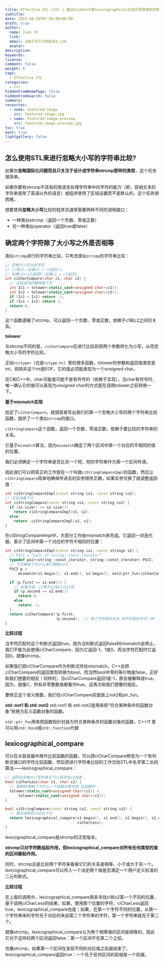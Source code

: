 ```yaml
---
title: Effective STL [33] | 通过mismatch或lexicographical比较实现简单的忽略大小写字符串比较
subtitle:
date: 2023-08-28T07:58:00+08:00
draft: true
author:
  name: Jian YE
  link:
  email: 18817571704@163.com
  avatar:
description:
keywords:
license:
comment: false
weight: 0
tags:
  - Effective STL
categories:
  - C++
hiddenFromHomePage: false
hiddenFromSearch: false
summary:
resources:
  - name: featured-image
    src: featured-image.jpg
  - name: featured-image-preview
    src: featured-image-preview.jpg
toc: true
math: true
lightgallery: false
---
```


## 怎么使用STL来进行忽略大小写的字符串比较?

如果你**忽略国际化问题而且只关注于设计成字符串strcmp那样的类型**，这个任务很简单。

如果你要有strcmp不具有的按语言处理字符串中的字符的能力（即，容纳文本的字符串是除了英语以外的语言）或程序使用了区域设置而不是默认的，这个任务很困难。

想要使用**忽略大小写**比较的程序员通常需要两种不同的调用接口：

 - 一种类似strcmp（返回一个负数、零或正数）
 - 另一种类似operator（返回true或false）

## 确定两个字符除了大小写之外是否相等

类似`strcmp`进行的字符串比较，只考虑类似`strcmp`的字符串比较：

```C++
// 忽略大小写比较字符
// c1和c2，如果c1 < c2返回-1，
// 如果c1==c2返回0，如果c1 > c2返回1
int ciCharCompare(char c1, char c2) {
  // 这些语句的解释看下文
  int Ic1 = tolower(static_cast<unsigned char>(c1));
  int Ic2 = tolower(static_cast<unsigned char>(c2));
  if (Ic1 < Ic2) return -1;
  if (Ic1 > Ic2) return 1;
  return 0;
}
```
这个函数遵循了strcmp，可以返回一个负数、零或正数，依赖于c1和c2之间的关系。

**tolower**

与strcmp不同的是，`ciCharCompare`在进行比较前把两个参数转化为小写，从而忽略大小写的字符比较。

正如`<cctype>`（也是`<ctype.h>`）里的很多函数，tolower的参数和返回值类型是int，但除非这个int是EOF，它的值必须能表现为一个unsigned char。

在C和C++中，char可能或可能不是有符号的（依赖于实现），当char有符号时，唯一确认它的值可以表现为unsigned char的方式是在调用tolower之前转换一下。

**基于mismatch实现**

给定了`ciCharCompare`，就很容易写出我们的第一个忽略大小写的两个字符串比较函数，提供了一个类似`strcmp`的接口。

`ciStringCompare`这个函数，返回一个负数、零或正数，依赖于要比较的字符串的关系。

它基于`mismatch`算法，因为`mismatch`确定了两个区间中第一个对应的不相同的值的位置。

我们必须确定一个字符串是否比另一个短，短的字符串作为第一个区间传递。

因此我们可以把真正的工作放在一个叫做`ciStringCompareImpl`的函数，然后让`ciStringCompare`简单地确保传进去的实参顺序正确，如果实参交换了就调整返回值：

```c++
int ciStringCompareImpl(const string &s1, const string &s2);
// 实现请看下文
int ciStringCompare(const string &s1, const string &s2) {
  if (s1.size() <= s2.size())
    return ciStringCompareImpl(s1, s2);
  else
    return -ciStringCompareImpl(s2, s1);
}
```

在ciStringCompareImpl中，大部分工作由mismatch来完成。它返回一对迭代器，表示了区间中第一个对应的字符不相同的位置：

```c++
int ciStringCompareImpl(const string &si, const strings s2) {
  // PSCI = “pair of string::const_iterator”
  typedef pair<string::const_iterator, string::const_iterator> PSCI;
  // 下文解释了为什么我们需要not2；
  PSCI p =
      mismatch(s1.begin(), s1.end(), s2.begin(), not2(ptr_fun(ciCharCompare)));

  if (p.first == s1.end()) {
    // 如果为真，s1等于s2或s1比s2短
    if (p.second == s2.end())
      return 0;
    else
      return -1;
  }
  return ciCharCompare(*p.first,
                       *p.second);  // 两个字符串的关系 和不匹配的字符一样
}
```

**比较过程**

当字符匹配时这个判断式返回true，因为当判断式返回false时mismatch会停止。我们不能为此使用ciCharCompare，因为它返回-1、1或0，而当字符匹配时它返回0，就像strcmp。

如果我们把ciCharCompare作为判断式传给mismatch，C++会把ciCharCompare的返回类型转换为bool，而当然bool中零的等价物是false，正好和我们想要的相反！同样的，当ciCharCompare返回1或-1，那会被解释成true，因为，就像C，所有非零整数值都看作true。这再次和我们想要的相反。

要修正这个语义倒置，我们在ciCharCompare前面放上not2和ptr_fun。

**std::not1 和 std::not2**
std::not1 和 std::not2是用来把“符合某种条件的函数对象”转换为反义函数对象的函数。

`std::ptr_fun`用来把函数指针封装为符合某种条件的函数对象的函数，C++11 里可以用`std::bind`或`std::function`代替

## lexicographical_compare

可以在关联容器中用作比较函数的函数，可以把ciCharCompare修改为一个有判断式接口的字符比较函数，然后把进行字符串比较的工作交给STL中名字第二长的算法——lexicographical_compare：

```c++
// 返回在忽略大小写的情况下c1是否在c2前面；
bool ciCharLess(char c1, char c2) {
  // 条款46解释了为什么一个函数对象可能 比函数好
  tolower(static_cast<unsigned char>(c1)) <
      tolower(static_cast<unsigned char>(c2));
}

bool ciStringCompare(const string &s1, const string &s2) {
  // 算法调用的讨论在下文
  return lexicographical_compare(s1.begin(), s1.end(), s2.begin(), s2.end(),
                                 ciCharLess);
}
```

lexicographical_compare是strcmp的泛型版本。

**strcmp只对字符数组起作用，但lexicographical_compare对所有任何类型的值的区间都起作用。**

同时，strcmp总是比较两个字符来看看它们的关系是相等、小于或大于另一个。lexicographical_compare可以传入一个决定两个值是否满足一个用户定义标准的二元判断式。


**比较过程**

在上面的调用中，lexicographical_compare用来寻找s1和s2第一个不同的位置，基于调用ciCharLess的结果。如果，使用那个位置的字符，ciCharLess返回true，lexicographical_compare也是；如果，在第一个字符不同的位置，从第一个字符串来的字符先于对应的来自第二个字符串的字符，第一个字符串就先于第二个。

就像strcmp，lexicographical_compare认为两个相等值的区间是相等的，因此它对于这样的两个区间返回false：第一个区间不在第二个之前。

也像strcmp，如果第一个区间在发现不同的对应值之前就结束了，lexicographical_compare返回true：一个先于任何区间的前缀是一个前缀。